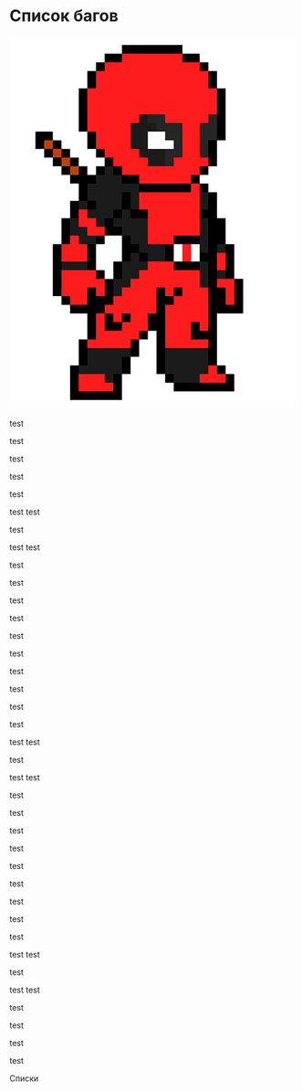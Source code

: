 # Список багов
![Test img](bugs/bug_1.png)

test

test

test

test

test

test
test

test

test
test

test

test

test

test

test

test

test

test

test

test

test
test

test

test
test

test

test

test

test

test

test

test

test

test

test
test

test

test
test

test

test

test

test


<a name="Lists"></a> Списки
